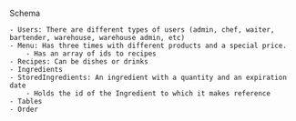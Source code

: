 Schema

	- Users: There are different types of users (admin, chef, waiter, bartender, warehouse, warehouse admin, etc)
	- Menu: Has three times with different products and a special price.
		- Has an array of ids to recipes
	- Recipes: Can be dishes or drinks
	- Ingredients
	- StoredIngredients: An ingredient with a quantity and an expiration date
		- Holds the id of the Ingredient to which it makes reference
	- Tables
	- Order